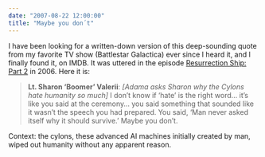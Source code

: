 ```yaml
---
date: "2007-08-22 12:00:00"
title: "Maybe you don´t"
---
```




I have been looking for a written-down version of this deep-sounding quote from my favorite TV show (Battlestar Galactica) ever since I heard it, and I finally found it, on IMDB. It was uttered in the episode [Resurrection Ship: Part 2](https://www.imdb.com/title/tt0519782/quotes) in 2006. Here it is:

>__Lt. Sharon &lsquo;Boomer&rsquo; Valerii__: <em>[Adama asks Sharon why the Cylons hate humanity so much]</em> I don&rsquo;t know if &lsquo;hate&rsquo; is the right word&hellip; it&rsquo;s like you said at the ceremony&hellip; you said something that sounded like it wasn&rsquo;t the speech you had prepared. You said, &lsquo;Man never asked itself why it should survive.&rsquo; Maybe you don&rsquo;t.



Context: the cylons, these advanced AI machines initially created by man, wiped out humanity without any apparent reason.

